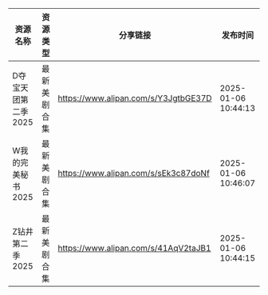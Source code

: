 | 资源名称         | 资源类型   | 分享链接                                 | 发布时间                |
| ------------ | ------ | ------------------------------------ | ------------------- |
| D夺宝天团第二季2025 | 最新美剧合集 | https://www.alipan.com/s/Y3JgtbGE37D | 2025-01-06 10:44:13 |
| W我的完美秘书2025  | 最新美剧合集 | https://www.alipan.com/s/sEk3c87doNf | 2025-01-06 10:46:07 |
| Z钻井第二季2025   | 最新美剧合集 | https://www.alipan.com/s/41AqV2taJB1 | 2025-01-06 10:44:15 |
